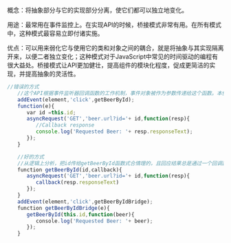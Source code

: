 概念：将抽象部分与它的实现部分分离，使它们都可以独立地变化。

用途：最常用在事件监控上。在实现API的时候，桥接模式非常有用。在所有模式中，这种模式最容易立即付诸实施。

优点：可以用来弱化它与使用它的类和对象之间的耦合，就是将抽象与其实现隔离开来，以便二者独立变化；这种模式对于JavaScript中常见的时间驱动的编程有很大益处。桥接模式让API更加健壮，提高组件的模块化程度，促成更简洁的实现，并提高抽象的灵活性。

```javascript
//错误的方式
　　//这个API根据事件监听器回调函数的工作机制，事件对象被作为参数传递给这个函数。本例中并没有使用这个参数，而只是从this对象获取ID。
　　addEvent(element,'click',getBeerById);
　　function(e){
   　　var id =this.id;
   　　asyncRequest('GET','beer.url?id='+ id,function(resp){
      　　//Callback response
     　　 console.log('Requested Beer: '+ resp.responseText);
   　　});
　　}

　　//好的方式
　　//从逻辑上分析，把id传给getBeerById函数式合情理的，且回应结果总是通过一个回调函数返回。这么理解，我们现在做的是针对接口而不是实现进行编程，用桥梁模式把抽象隔离开来。
　　function getBeerById(id,callback){
   　　asyncRequest('GET','beer.url?id='+ id,function(resp){
      　　callback(resp.responseText)
   　　});
　　}
　　addEvent(element,'click',getBeerByIdBridge);
　　function getBeerByIdBridge(e){
   　　getBeerById(this.id,function(beer){
      　　console.log('Requested Beer: '+ beer);
   　　});
　　}
```

